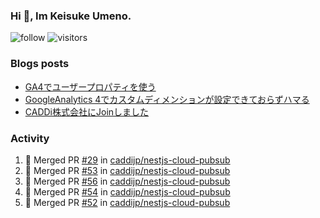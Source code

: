 ### Hi 👋, Im Keisuke Umeno.

<!--
**9renpoto/9renpoto** is a ✨ _special_ ✨ repository because its `README.md` (this file) appears on your GitHub profile.

Here are some ideas to get you started:

- 🔭 I’m currently working on ...
- 🌱 I’m currently learning ...
- 👯 I’m looking to collaborate on ...
- 🤔 I’m looking for help with ...
- 💬 Ask me about ...
- 📫 How to reach me: ...
- 😄 Pronouns: ...
- ⚡ Fun fact: ...
-->

![follow](https://img.shields.io/github/followers/9renpoto?label=Follow&style=social)
![visitors](https://komarev.com/ghpvc/?username=9renpoto&label=Profile%20views&color=0e75b6&style=flat)

### Blogs posts

<!-- BLOG-POST-LIST:START -->
- [GA4でユーザープロパティを使う](https://9renpoto.dev/2021/02/21/google-analytics-4-user-properties/)
- [GoogleAnalytics 4でカスタムディメンションが設定できておらずハマる](https://9renpoto.dev/2021/02/13/google-analytics-4/)
- [CADDi株式会社にJoinしました](https://9renpoto.dev/2020/12/05/join/)
<!-- BLOG-POST-LIST:END -->

### Activity

<!--START_SECTION:activity-->
1. 🎉 Merged PR [#29](https://github.com/caddijp/nestjs-cloud-pubsub/pull/29) in [caddijp/nestjs-cloud-pubsub](https://github.com/caddijp/nestjs-cloud-pubsub)
2. 🎉 Merged PR [#53](https://github.com/caddijp/nestjs-cloud-pubsub/pull/53) in [caddijp/nestjs-cloud-pubsub](https://github.com/caddijp/nestjs-cloud-pubsub)
3. 🎉 Merged PR [#56](https://github.com/caddijp/nestjs-cloud-pubsub/pull/56) in [caddijp/nestjs-cloud-pubsub](https://github.com/caddijp/nestjs-cloud-pubsub)
4. 🎉 Merged PR [#54](https://github.com/caddijp/nestjs-cloud-pubsub/pull/54) in [caddijp/nestjs-cloud-pubsub](https://github.com/caddijp/nestjs-cloud-pubsub)
5. 🎉 Merged PR [#52](https://github.com/caddijp/nestjs-cloud-pubsub/pull/52) in [caddijp/nestjs-cloud-pubsub](https://github.com/caddijp/nestjs-cloud-pubsub)
<!--END_SECTION:activity-->

<!--START_SECTION:waka-->
<!--END_SECTION:waka-->
